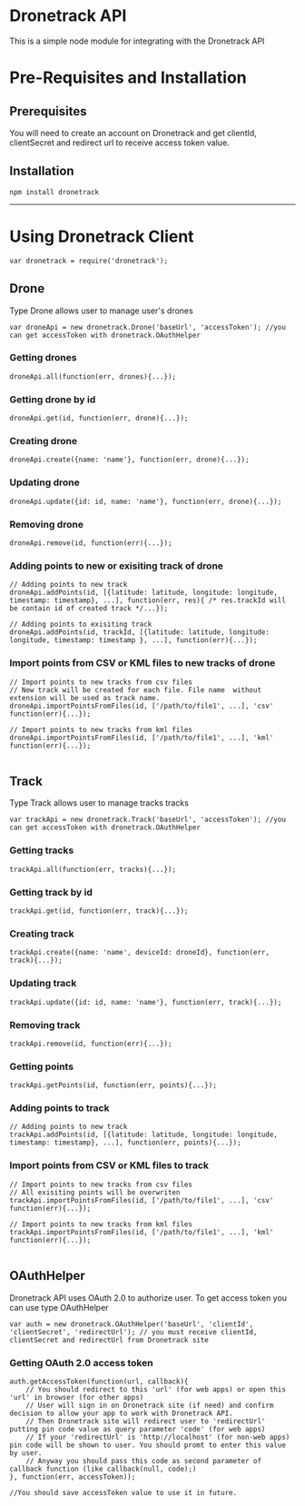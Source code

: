 # Dronetrack API

This is a simple node module for integrating with the Dronetrack  API

# Pre-Requisites and Installation
## Prerequisites

You will need to create an account on Dronetrack and get clientId, clientSecret and redirect url to receive access token value.

## Installation 
```shell
npm install dronetrack

```

---

# Using Dronetrack Client

```
var dronetrack = require('dronetrack');
```

## Drone

Type Drone allows user to manage user's drones

```
var droneApi = new dronetrack.Drone('baseUrl', 'accessToken'); //you can get accessToken with dronetrack.OAuthHelper

```

### Getting drones
```
droneApi.all(function(err, drones){...});
```

### Getting drone by id
```
droneApi.get(id, function(err, drone){...});
```

### Creating drone
```
droneApi.create({name: 'name'}, function(err, drone){...});
```

### Updating drone
```
droneApi.update({id: id, name: 'name'}, function(err, drone){...});
```

### Removing drone
```
droneApi.remove(id, function(err){...});
```

### Adding points to new or exisiting track of drone
```
// Adding points to new track
droneApi.addPoints(id, [{latitude: latitude, longitude: longitude, timestamp: timestamp}, ...], function(err, res){ /* res.trackId will be contain id of created track */...}); 

// Adding points to exisiting track
droneApi.addPoints(id, trackId, [{latitude: latitude, longitude: longitude, timestamp: timestamp }, ...], function(err){...}); 

```

### Import points from CSV or KML files to new tracks of drone

```
// Import points to new tracks from csv files
// New track will be created for each file. File name  without extension will be used as track name.
droneApi.importPointsFromFiles(id, ['/path/to/file1', ...], 'csv' function(err){...}); 

// Import points to new tracks from kml files
droneApi.importPointsFromFiles(id, ['/path/to/file1', ...], 'kml' function(err){...}); 


```


## Track

Type Track allows user to manage tracks tracks

```
var trackApi = new dronetrack.Track('baseUrl', 'accessToken'); //you can get accessToken with dronetrack.OAuthHelper

```

### Getting tracks
```
trackApi.all(function(err, tracks){...});
```

### Getting track by id
```
trackApi.get(id, function(err, track){...});
```

### Creating track
```
trackApi.create({name: 'name', deviceId: droneId}, function(err, track){...});
```

### Updating track
```
trackApi.update({id: id, name: 'name'}, function(err, track){...});
```

### Removing track
```
trackApi.remove(id, function(err){...});
```

### Getting points
```
trackApi.getPoints(id, function(err, points){...});
```

### Adding points to track
```
// Adding points to new track
trackApi.addPoints(id, [{latitude: latitude, longitude: longitude, timestamp: timestamp}, ...], function(err, points){...}); 

```

### Import points from CSV or KML files to  track

```
// Import points to new tracks from csv files
// All exisiting points will be overwriten
trackApi.importPointsFromFiles(id, ['/path/to/file1', ...], 'csv' function(err){...}); 

// Import points to new tracks from kml files
trackApi.importPointsFromFiles(id, ['/path/to/file1', ...], 'kml' function(err){...}); 


```

## OAuthHelper

Dronetrack API uses OAuth 2.0 to authorize user. To get access token you can use type  OAuthHelper

```
var auth = new dronetrack.OAuthHelper('baseUrl', 'clientId', 'clientSecret', 'redirectUrl'); // you must receive clientId, clientSecret and redirectUrl from Dronetrack site
```

### Getting OAuth 2.0 access token

```
auth.getAccessToken(function(url, callback){
    // You should redirect to this 'url' (for web apps) or open this 'url' in browser (for other apps)
    // User will sign in on Dronetrack site (if need) and confirm decision to allow your app to work with Dronetrack API.
    // Then Dronetrack site will redirect user to 'redirectUrl' putting pin code value as query parameter 'code' (for web apps)
    // If your 'redirectUrl' is 'http://localhost' (for non-web apps) pin code will be shown to user. You should promt to enter this value by user.
    // Anyway you should pass this code as second parameter of callback function (like callback(null, code);)
}, function(err, accessToken));

//You should save accessToken value to use it in future.

```